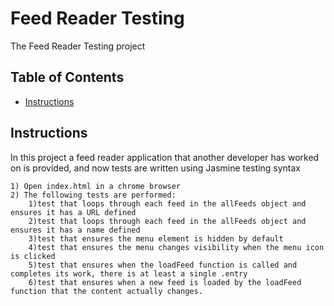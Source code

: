 # Feed Reader Testing
  

  The Feed Reader Testing project

## Table of Contents

- [Instructions](#instructions)


## Instructions

In this project a feed reader application that another developer has worked on is provided, and now tests are written using Jasmine testing syntax

    
    1) Open index.html in a chrome browser
    2) The following tests are performed:
        1)test that loops through each feed in the allFeeds object and ensures it has a URL defined
        2)test that loops through each feed in the allFeeds object and ensures it has a name defined
        3)test that ensures the menu element is hidden by default
        4)test that ensures the menu changes visibility when the menu icon is clicked
        5)test that ensures when the loadFeed function is called and completes its work, there is at least a single .entry
        6)test that ensures when a new feed is loaded by the loadFeed function that the content actually changes.
       
       
      
   
